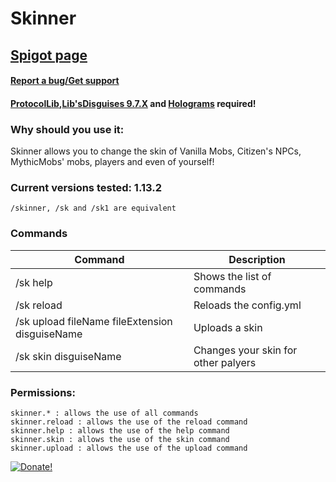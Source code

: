 # Skinner

## [Spigot page](https://www.spigotmc.org/resources/skinner.59452/)

#### [Report a bug/Get support](https://github.com/tigierrei/Skinner/issues)

#### [ProtocolLib](https://www.spigotmc.org/resources/protocollib.1997/),[Lib'sDisguises 9.7.X](https://www.spigotmc.org/resources/libs-disguises.32453/download?version=252287) and [Holograms](https://www.spigotmc.org/resources/holograms.4924/) required!

### Why should you use it:
Skinner allows you to change the skin of Vanilla Mobs, Citizen's NPCs, MythicMobs' mobs, players and even of yourself!

### Current versions tested: 1.13.2

    /skinner, /sk and /sk1 are equivalent​
    
### Commands

Command | Description
---------|------------
/sk help | Shows the list of commands
/sk reload | Reloads the config.yml
/sk upload fileName fileExtension disguiseName <disguiseDisplayName> | Uploads a skin
/sk skin disguiseName | Changes your skin for other palyers
  
### Permissions:
    skinner.* : allows the use of all commands
    skinner.reload : allows the use of the reload command
    skinner.help : allows the use of the help command
    skinner.skin : allows the use of the skin command
    skinner.upload : allows the use of the upload command

[![Donate!](https://proxy.spigotmc.org/c3159ca56058cc7d0de785cb0d2ba3473ac6a50d?url=https%3A%2F%2Fwww.umassmed.edu%2Fglobalassets%2Fmueller-lab-for-gene-therapy%2Fsupport-us-button.png)](https://www.paypal.me/tigierrei)
